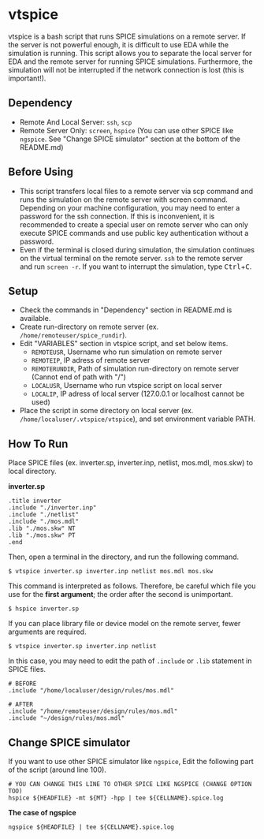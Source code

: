 # vtspice

vtspice is a bash script that runs SPICE simulations on a remote server. If the server is not powerful enough, it is difficult to use EDA while the simulation is running. This script allows you to separate the local server for EDA and the remote server for running SPICE simulations. Furthermore, the simulation will not be interrupted if the network connection is lost (this is important!).

## Dependency

-   Remote And Local Server: `ssh`, `scp`
-   Remote Server Only: `screen`, `hspice` (You can use other SPICE like `ngspice`. See "Change SPICE simulator" section at the bottom of the README.md)

## Before Using

-   This script transfers local files to a remote server via scp command and runs the simulation on the remote server with screen command. Depending on your machine configuration, you may need to enter a password for the ssh connection. If this is inconvenient, it is recommended to create a special user on remote server who can only execute SPICE commands and use public key authentication without a password.
-   Even if the terminal is closed during simulation, the simulation continues on the virtual terminal on the remote server. `ssh` to the remote server and run `screen -r`. If you want to interrupt the simulation, type <kbd>Ctrl</kbd>+<kbd>C</kbd>.

## Setup

-   Check the commands in "Dependency" section in README.md is available.
-   Create run-directory on remote server (ex. `/home/remoteuser/spice_rundir`).
-   Edit "VARIABLES" section in vtspice script, and set below items.
    -   `REMOTEUSR`, Username who run simulation on remote server
    -   `REMOTEIP`, IP adress of remote server
    -   `REMOTERUNDIR`, Path of simulation run-directory on remote server (Cannot end of path with "/")
    -   `LOCALUSR`, Username who run vtspice script on local server
    -   `LOCALIP`, IP adress of local server (127.0.0.1 or localhost cannot be used)
-   Place the script in some directory on local server (ex. `/home/localuser/.vtspice/vtspice`), and set environment variable PATH.

## How To Run

Place SPICE files (ex. inverter.sp, inverter.inp, netlist, mos.mdl, mos.skw) to local directory.

**inverter.sp**

```
.title inverter
.include "./inverter.inp"
.include "./netlist"
.include "./mos.mdl"
.lib "./mos.skw" NT
.lib "./mos.skw" PT
.end
```

Then, open a terminal in the directory, and run the following command.

```
$ vtspice inverter.sp inverter.inp netlist mos.mdl mos.skw
```

This command is interpreted as follows. Therefore, be careful which file you use for the **first argument**; the order after the second is unimportant.

```
$ hspice inverter.sp
```

If you can place library file or device model on the remote server, fewer arguments are required.

```
$ vtspice inverter.sp inverter.inp netlist
```

In this case, you may need to edit the path of `.include` or `.lib` statement in SPICE files.

```
# BEFORE
.include "/home/localuser/design/rules/mos.mdl"

# AFTER
.include "/home/remoteuser/design/rules/mos.mdl"
.include "~/design/rules/mos.mdl"
```

## Change SPICE simulator

If you want to use other SPICE simulator like `ngspice`, Edit the following part of the script (around line 100).

```
# YOU CAN CHANGE THIS LINE TO OTHER SPICE LIKE NGSPICE (CHANGE OPTION TOO)
hspice ${HEADFILE} -mt ${MT} -hpp | tee ${CELLNAME}.spice.log
```

**The case of ngspice**

```
ngspice ${HEADFILE} | tee ${CELLNAME}.spice.log
```
